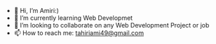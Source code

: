 - 👋 Hi, I’m Amiri:)
- 🌱 I’m currently learning Web Developmet
- 💞️ I’m looking to collaborate on any Web Development Project or job
- 📫 How to reach me: tahiriami49@gmail.com

<!---
amirit7/amirit7 is a ✨ special ✨ repository because its `README.md` (this file) appears on your GitHub profile.
You can click the Preview link to take a look at your changes.
--->
